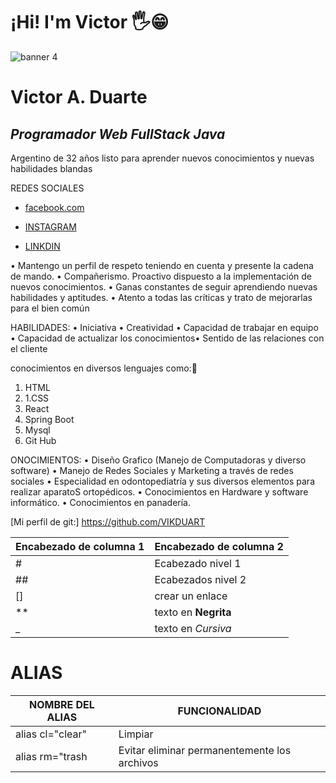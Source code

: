 # ¡Hi! I'm Victor 🖐😁
![banner 4](https://user-images.githubusercontent.com/105324390/226381424-0570bf8d-1cf6-43ad-889e-55bb7730de9d.jpg)


# Victor A. Duarte
## _Programador Web FullStack Java_

 Argentino de 32 años listo para aprender nuevos conocimientos y nuevas habilidades blandas 
 
REDES SOCIALES

 - [facebook.com](https://www.facebook.com/viktor.duarte.5?mibextid=ZbWKwL)

- [INSTAGRAM](https://instagram.com/viktorduarte?igshid=ZDdkNTZiNTM=)

- [LINKDIN](https://www.linkedin.com/in/victor-duarte-04a1b1261)

 • Mantengo un perfil de respeto teniendo en cuenta y presente la
cadena de mando.
• Compañerismo. Proactivo dispuesto a la implementación de nuevos 
conocimientos.
• Ganas constantes de seguir aprendiendo nuevas habilidades y 
aptitudes.
• Atento a todas las críticas y trato de mejorarlas para el bien común

HABILIDADES:
• Iniciativa • Creatividad • Capacidad de trabajar 
en equipo • Capacidad de actualizar los conocimientos• Sentido de las 
relaciones con el cliente

 conocimientos en diversos lenguajes como:🤔
1. HTML
2. 1.CSS
3.  React
4.  Spring Boot
5. Mysql
6. Git Hub

ONOCIMIENTOS:
• Diseño Grafico (Manejo de Computadoras y diverso software)
• Manejo de Redes Sociales y Marketing a través de redes sociales
• Especialidad en odontopediatría y sus diversos elementos para realizar aparatoS ortopédicos.
• Conocimientos en Hardware y software informático.
• Conocimientos en panadería.

[Mi perfil de git:] https://github.com/VIKDUART

| Encabezado de columna 1 | Encabezado de columna 2 |
|------------------------|------------------------|
| #                     |  Ecabezado nivel 1       |        
|##                     |   Ecabezados nivel 2     |
|[]                     |  crear un enlace         |       
|**                     |  texto en **Negrita**     |      
|_                      | texto en _Cursiva_        |

# ALIAS
| NOMBRE DEL ALIAS | FUNCIONALIDAD |
|------------------|---------------|
| alias cl="clear" | Limpiar        |
|alias rm="trash| Evitar eliminar permanentemente los archivos |
